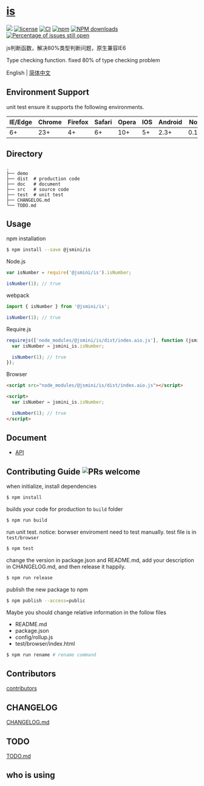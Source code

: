 # [is](https://github.com/jsmini/is)

[![](https://img.shields.io/badge/Powered%20by-jslib%20base-brightgreen.svg)](https://github.com/yanhaijing/jslib-base)
[![license](https://img.shields.io/badge/license-MIT-blue.svg)](https://github.com/jsmini/is/blob/master/LICENSE)
[![CI](https://github.com/jsmini/is/actions/workflows/ci.yml/badge.svg?branch=master)](https://github.com/jsmini/is/actions/workflows/ci.yml)
[![npm](https://img.shields.io/badge/npm-0.9.0-orange.svg)](https://www.npmjs.com/package/@jsmini/is)
[![NPM downloads](http://img.shields.io/npm/dm/@jsmini/is.svg?style=flat-square)](http://www.npmtrends.com/@jsmini/is)
[![Percentage of issues still open](http://isitmaintained.com/badge/open/jsmini/is.svg)](http://isitmaintained.com/project/jsmini/is 'Percentage of issues still open')

js判断函数，解决80%类型判断问题，原生兼容IE6

Type checking function. fixed 80% of type checking problem

English | [简体中文](./README-zh_CN.md)

## Environment Support

unit test ensure it supports the following environments.

| IE/Edge | Chrome | Firefox | Safari | Opera | IOS | Android | Node  |
| ------- | ------ | ------- | ------ | ----- | --- | ------- | ----- |
| 6+      | 23+    | 4+      | 6+     | 10+   | 5+  | 2.3+    | 0.10+ |

## Directory

```
.
├── demo
├── dist  # production code
├── doc   # document
├── src   # source code
├── test  # unit test
├── CHANGELOG.md
└── TODO.md
```

## Usage

npm installation

```bash
$ npm install --save @jsmini/is
```

Node.js

```js
var isNumber = require('@jsmini/is').isNumber;

isNumber(1); // true
```

webpack

```js
import { isNumber } from '@jsmini/is';

isNumber(1); // true
```

Require.js

```js
requirejs(['node_modules/@jsmini/is/dist/index.aio.js'], function (jsmini_is) {
  var isNumber = jsmini_is.isNumber;

  isNumber(1); // true
});
```

Browser

```html
<script src="node_modules/@jsmini/is/dist/index.aio.js"></script>

<script>
  var isNumber = jsmini_is.isNumber;

  isNumber(1); // true
</script>
```

## Document

- [API](https://github.com/jsmini/is/blob/master/doc/api.md)

## Contributing Guide ![PRs welcome](https://img.shields.io/badge/PRs-welcome-brightgreen.svg)

when initialize, install dependencies

```bash
$ npm install
```

builds your code for production to `build` folder

```bash
$ npm run build
```

run unit test. notice: borwser enviroment need to test manually. test file is in `test/browser`

```bash
$ npm test
```

change the version in package.json and README.md, add your description in CHANGELOG.md, and then release it happily.

```bash
$ npm run release
```

publish the new package to npm

```bash
$ npm publish --access=public
```

Maybe you should change relative information in the follow files

- README.md
- package.json
- config/rollup.js
- test/browser/index.html

```bash
$ npm run rename # rename command
```

## Contributors

[contributors](https://github.com/jsmini/is/graphs/contributors)

## CHANGELOG

[CHANGELOG.md](https://github.com/jsmini/is/blob/master/CHANGELOG.md)

## TODO

[TODO.md](https://github.com/jsmini/is/blob/master/TODO.md)

## who is using
